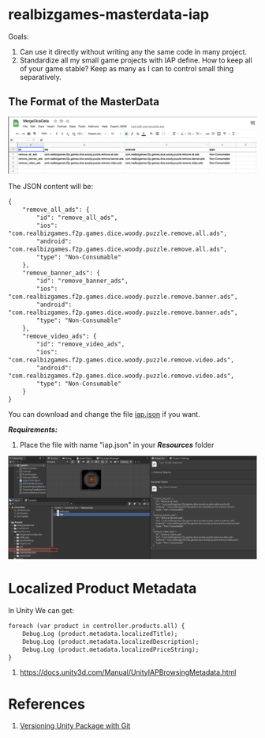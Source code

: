 # realbizgames-masterdata-iap

Goals:
1. Can use it directly without writing any the same code in many project.
2. Standardize all my small game projects with IAP define. How to keep all of your game stable? Keep as many as I can to control small thing separatively.

## The Format of the MasterData

![Data Format](Images~/IAP_DATA_STRUCTURE.png)
  
The JSON content will be:
  
```
{
    "remove_all_ads": {
        "id": "remove_all_ads",
        "ios": "com.realbizgames.f2p.games.dice.woody.puzzle.remove.all.ads",
        "android": "com.realbizgames.f2p.games.dice.woody.puzzle.remove.all.ads",
        "type": "Non-Consumable"
    },
    "remove_banner_ads": {
        "id": "remove_banner_ads",
        "ios": "com.realbizgames.f2p.games.dice.woody.puzzle.remove.banner.ads",
        "android": "com.realbizgames.f2p.games.dice.woody.puzzle.remove.banner.ads",
        "type": "Non-Consumable"
    },
    "remove_video_ads": {
        "id": "remove_video_ads",
        "ios": "com.realbizgames.f2p.games.dice.woody.puzzle.remove.video.ads",
        "android": "com.realbizgames.f2p.games.dice.woody.puzzle.remove.video.ads",
        "type": "Non-Consumable"
    }
}
```
You can download and change the file [iap.json](Samples~/iap.json) if you want.
  
***Requirements:***
1. Place the file with name "iap.json" in your ***Resources*** folder

![Guide](Samples~/Json_File_Location.png)
  
# Localized Product Metadata
In Unity We can get:
```
foreach (var product in controller.products.all) {
    Debug.Log (product.metadata.localizedTitle);
    Debug.Log (product.metadata.localizedDescription);
    Debug.Log (product.metadata.localizedPriceString);
}
```
1. https://docs.unity3d.com/Manual/UnityIAPBrowsingMetadata.html

# References
1. [Versioning Unity Package with Git](https://docs.unity3d.com/Manual/upm-git.html)
